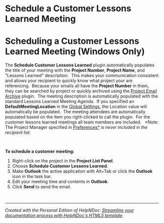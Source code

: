 # Schedule a Customer Lessons Learned Meeting

# Scheduling a Customer Lessons Learned Meeting (Windows Only)

The **Schedule Customer Lessons Learned** plugin automatically populates the title of your meeting with the **Project Number**, **Project Name**, and "Lessons Learned" description.&nbsp; This makes your communication consistent and allows your recipient to quickly know what project your are referencing.&nbsp; Because your emails all have the **Project Number** in them, they can be searched by project or quickly archived using the [Project Email Archive](<ProjectEmailArchive.md>) plugin.&nbsp; The meeting description is automatically populated with the standard Lessons Learned Meeting Agenda.&nbsp; If you specified an **DefaultMeetingLocation** in the [Global Settings](<GlobalSettings.md>), the Location value will automatically be populated.&nbsp; The meeting attendees are automatically populated based on the item you right-clicked to call the plugin.&nbsp; For the customer lessons learned meetings all team members are included. &nbsp; *Note: The Project Manager specified in [Preferences*](<Preferences.md>) *is never included in the recipient list.*

&nbsp;

**To schedule a customer meeting:**

1. Right-click on the project in the **Project List Panel**.
1. Choose **Schedule Customer Lessons Learned**.
1. Make **Outlook** the active application with Alt+Tab or click the **Outlook** icon in the task bar.
1. Edit your meeting time and contents in **Outlook**.
1. Click **Send** to send the email.

&nbsp;


***
_Created with the Personal Edition of HelpNDoc: [Streamline your documentation process with HelpNDoc's HTML5 template](<https://www.helpndoc.com/feature-tour/produce-html-websites/>)_
